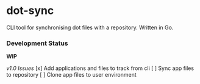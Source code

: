 # dot-sync
CLI tool for synchronising dot files with a repository. Written in Go.

### Development Status
__WIP__

*v1.0 Issues*
[x] Add applications and files to track from cli
[ ] Sync app files to repository
[ ] Clone app files to user environment
